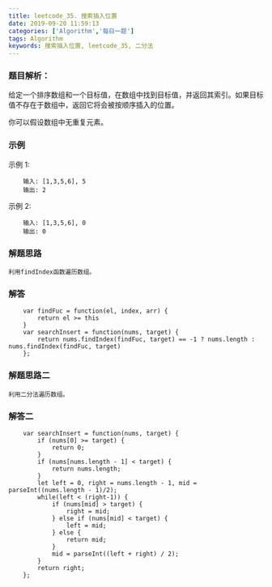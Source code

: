 ```yaml
---
title: leetcode_35. 搜索插入位置
date: 2019-09-20 11:59:13
categories: ['Algorithm','每日一题']
tags: Algorithm
keywords: 搜索插入位置, leetcode_35, 二分法
---
```

### 题目解析：
给定一个排序数组和一个目标值，在数组中找到目标值，并返回其索引。如果目标值不存在于数组中，返回它将会被按顺序插入的位置。

你可以假设数组中无重复元素。
### 示例	
示例 1:
```
    输入: [1,3,5,6], 5
    输出: 2
```
示例 2:
```
    输入: [1,3,5,6], 0
    输出: 0
```
    
<!-- more -->
### 解题思路

    利用findIndex函数遍历数组。

### 解答
```
    var findFuc = function(el, index, arr) {
        return el >= this
    }
    var searchInsert = function(nums, target) {
        return nums.findIndex(findFuc, target) == -1 ? nums.length : nums.findIndex(findFuc, target)
    }; 
```

### 解题思路二

    利用二分法遍历数组。

### 解答二
```
    var searchInsert = function(nums, target) {
        if (nums[0] >= target) {
            return 0;
        } 
        if (nums[nums.length - 1] < target) {
            return nums.length;
        } 
        let left = 0, right = nums.length - 1, mid = parseInt((nums.length - 1)/2);
        while(left < (right-1)) {
            if (nums[mid] > target) {
                right = mid;
            } else if (nums[mid] < target) {
                left = mid;
            } else {
                return mid;
            }
            mid = parseInt((left + right) / 2);
        }
        return right;
    };

```

